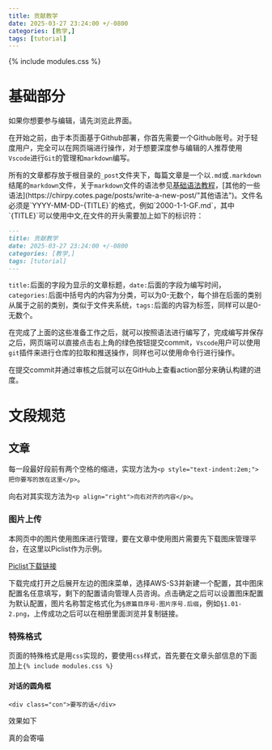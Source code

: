 ```yaml
---
title: 贡献教学
date: 2025-03-27 23:24:00 +/-0800
categories: [教学,]
tags: [tutorial]
---
```


{% include modules.css %}

# 基础部分
如果你想要参与编辑，请先浏览此界面。

在开始之前，由于本页面基于Github部署，你首先需要一个Github账号。对于轻度用户，完全可以在网页端进行操作，对于想要深度参与编辑的人推荐使用`Vscode`进行`Git`的管理和`markdown`编写。

所有的文章都存放于根目录的`_post`文件夹下，每篇文章是一个以`.md`或`.markdown`结尾的`markdown`文件，关于`markdown`文件的语法参见[基础语法教程](https://markdown.cn/docs/"基础语法教程")，[其他的一些语法](https://chirpy.cotes.page/posts/write-a-new-post/"其他语法")。文件名必须是`YYYY-MM-DD-{TITLE}`的格式，例如`2000-1-1-GF.md`，其中`{TITLE}`可以使用中文,在文件的开头需要加上如下的标识符：
```md
---
title: 贡献教学
date: 2025-03-27 23:24:00 +/-0800
categories: [教学,]
tags: [tutorial]
---
```

`title:`后面的字段为显示的文章标题，`date:`后面的字段为编写时间，`categories:`后面中括号内的内容为分类，可以为0-无数个，每个排在后面的类别从属于之前的类别，类似于文件夹系统，`tags:`后面的内容为标签，同样可以是0-无数个。

在完成了上面的这些准备工作之后，就可以按照语法进行编写了，完成编写并保存之后，网页端可以直接点击右上角的绿色按钮提交commit，`Vscode`用户可以使用`git`插件来进行仓库的拉取和推送操作，同样也可以使用命令行进行操作。

在提交commit并通过审核之后就可以在GitHub上查看action部分来确认构建的进度。

# 文段规范

## 文章

每一段最好段前有两个空格的缩进，实现方法为`<p style="text-indent:2em;">把你要写的放在这里</p>`。

向右对其实现方法为`<p align="right">向右对齐的内容</p>`。

### 图片上传

本网页中的图片使用图床进行管理，要在文章中使用图片需要先下载图床管理平台，在这里以Piclist作为示例。

[Piclist下载链接]("https://github.com/Molunerfinn/PicGo/releases/tag/v2.3.1")

下载完成打开之后展开左边的图床菜单，选择AWS-S3并新建一个配置，其中图床配置名任意填写，剩下的配置请向管理人员咨询。点击确定之后可以设置图床配置为默认配置，图片名称暂定格式化为`§原篇目序号-图片序号.后缀`，例如`§1.01-2.png`，上传成功之后可以在相册里面浏览并复制链接。

### 特殊格式

页面的特殊格式是用`css`实现的，要使用`css`样式，首先要在文章头部信息的下面加上`{% include modules.css %}`

#### 对话的圆角框

`<div class="con">要写的话</div>`

效果如下

<div class="con">真的会寄喵</div>
